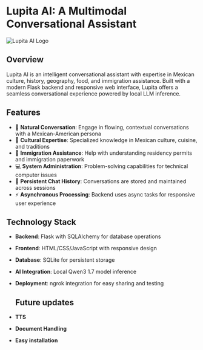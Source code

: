 # Lupita AI: A Multimodal Conversational Assistant

![Lupita AI Logo](https://via.placeholder.com/150x50?text=Lupita+AI)

## Overview

Lupita AI is an intelligent conversational assistant with expertise in Mexican culture, history, geography, food, and immigration assistance. Built with a modern Flask backend and responsive web interface, Lupita offers a seamless conversational experience powered by local LLM inference.

## Features

- 💬 **Natural Conversation**: Engage in flowing, contextual conversations with a Mexican-American persona
- 🌮 **Cultural Expertise**: Specialized knowledge in Mexican culture, cuisine, and traditions
- 📝 **Immigration Assistance**: Help with understanding residency permits and immigration paperwork
- 💻 **System Administration**: Problem-solving capabilities for technical computer issues
- 🔄 **Persistent Chat History**: Conversations are stored and maintained across sessions
- ⚡ **Asynchronous Processing**: Backend uses async tasks for responsive user experience

## Technology Stack

- **Backend**: Flask with SQLAlchemy for database operations
- **Frontend**: HTML/CSS/JavaScript with responsive design
- **Database**: SQLite for persistent storage
- **AI Integration**: Local Qwen3 1.7 model inference
- **Deployment**: ngrok integration for easy sharing and testing

  ## Future updates
- **TTS**
- **Document Handling**
- **Easy installation**
